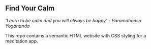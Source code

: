 ## Find Your Calm
*'Learn to be calm and you will always be happy' - Paramahansa Yogananda*

This repo contains a semantic HTML website with CSS styling for a meditation app. 
